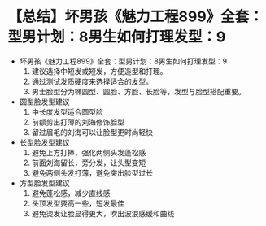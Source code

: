 # 【总结】坏男孩《魅力工程899》全套：型男计划：8男生如何打理发型：9

-   坏男孩《魅力工程899》全套：型男计划：8男生如何打理发型：9
    1.  建议选择中短发或短发，方便造型和打理。
    2.  通过测试发质硬度来选择适合的发型。
    3.  男士脸型分为椭圆型、圆脸、方脸、长脸等，发型与脸型搭配重要。
-   圆型脸发型建议
    1.  中长度发型适合圆型脸
    2.  前额剪出打薄的刘海修饰脸型
    3.  留过眉毛的刘海可以让脸型更时尚轻快
-   长型脸发型建议
    1.  避免上方打捧，强化两侧头发蓬松感
    2.  前面刘海留长，旁分发，让头型变短
    3.  避免两侧头发打薄，避免突出脸型过长
-   方型脸发型建议
    1.  避免蓬松感，减少直线感
    2.  头顶发型要高一些，短发最佳
    3.  避免烫发让脸显得更大，吹出波浪感缓和曲线